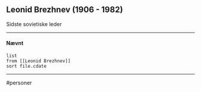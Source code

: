 ## Leonid Brezhnev (1906 - 1982)
Sidste sovietiske leder

---
#### Nævnt
```dataview 
list
from [[Leonid Brezhnev]]
sort file.cdate
```
---
#personer


